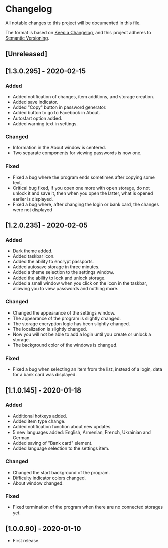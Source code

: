# Changelog
All notable changes to this project will be documented in this file.

The format is based on [Keep a Changelog](https://keepachangelog.com/en/1.0.0/),
and this project adheres to [Semantic Versioning](https://semver.org/spec/v2.0.0.html).

## [Unreleased]

## [1.3.0.295] - 2020-02-15
### Added
- Added notification of changes, item additions, and storage creation.
- Added save indicator.
- Added "Copy" button in password generator.
- Added button to go to Facebook in About.
- Autostart option added.
- Added warning text in settings.

### Changed
- Information in the About window is centered.
- Two separate components for viewing passwords is now one.

### Fixed
- Fixed a bug where the program ends sometimes after copying some text.
- Critical bug fixed, If you open one more with open storage, do not unlock it and save it, then when you open the latter, what is opened earlier is displayed.
- Fixed a bug where, after changing the login or bank card, the changes were not displayed

## [1.2.0.235] - 2020-02-05
### Added
- Dark theme added.
- Added taskbar icon.
- Added the ability to encrypt passports.
- Added autosave storage in three minutes.
- Added a theme selection to the settings window.
- Added the ability to lock and unlock storage.
- Added a small window when you click on the icon in the taskbar, allowing you to view passwords and nothing more.

### Changed
- Changed the appearance of the settings window.
- The appearance of the program is slightly changed.
- The storage encryption logic has been slightly changed.
- The localization is slightly changed.
- Now you will not be able to add a login until you create or unlock a storage.
- The background color of the windows is changed.

### Fixed
- Fixed a bug when selecting an item from the list, instead of a login, data for a bank card was displayed.

## [1.1.0.145] - 2020-01-18
### Added
- Additional hotkeys added.
- Added item type change.
- Added notification function about new updates.
- 5 new languages added: English, Armenian, French, Ukrainian and German.
- Added saving of "Bank card" element.
- Added language selection to the settings item.

### Changed
- Changed the start background of the program.
- Difficulty indicator colors changed.
- About window changed.

### Fixed
- Fixed termination of the program when there are no connected storages yet.

## [1.0.0.90] - 2020-01-10
- First release.
